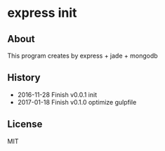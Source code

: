 # express init

## About

This program creates by express + jade + mongodb

## History

* 2016-11-28  Finish v0.0.1  init
* 2017-01-18  Finish v0.1.0  optimize gulpfile

## License
MIT
